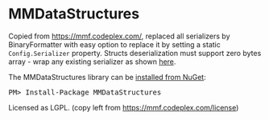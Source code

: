 MMDataStructures
==================

Copied from https://mmf.codeplex.com/, replaced all serializers 
by BinaryFormatter with easy option to replace it by setting a static `Config.Serializer`
 property. Structs deserialization must support zero bytes array - wrap any existing 
serializer as shown [here](https://github.com/buybackoff/MMDataStructures/blob/master/MMDataStructures/Serializer.cs).


<div class="row">
  <div class="span1"></div>
  <div class="span6">
    <div class="well well-small" id="nuget">
      The MMDataStructures library can be <a href="https://nuget.org/packages/MMDataStructures">installed from NuGet</a>:
      <pre>PM> Install-Package MMDataStructures</pre>
    </div>
  </div>
  <div class="span1"></div>
</div>



Licensed as LGPL. (copy left from https://mmf.codeplex.com/license)
